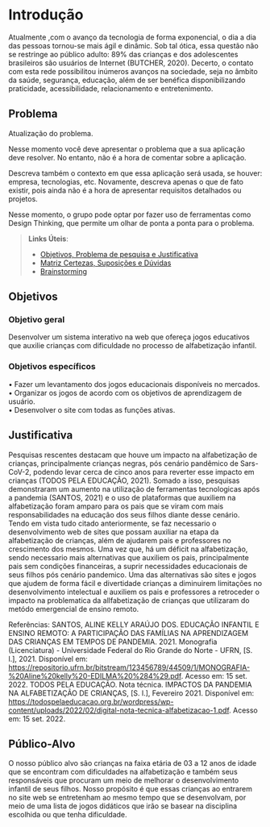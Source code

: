 # Introdução

Atualmente ,com o avanço da tecnologia de forma exponencial, o dia a dia das pessoas tornou-se mais ágil e dinâmic. Sob tal ótica, essa questão não se restringe ao público adulto: 89% das crianças e dos adolescentes brasileiros são usuários de Internet (BUTCHER, 2020). Decerto, o contato com esta rede possibilitou inúmeros avanços na sociedade, seja no âmbito da saúde, segurança, educação, além de ser benéfica disponibilizando praticidade, acessibilidade, relacionamento e entretenimento. 


## Problema 

Atualização do problema.

Nesse momento você deve apresentar o problema que a sua aplicação deve  resolver. No entanto, não é a hora de comentar sobre a aplicação.

Descreva também o contexto em que essa aplicação será usada, se  houver: empresa, tecnologias, etc. Novamente, descreva apenas o que de  fato existir, pois ainda não é a hora de apresentar requisitos  detalhados ou projetos.

Nesse momento, o grupo pode optar por fazer uso  de ferramentas como Design Thinking, que permite um olhar de ponta a ponta para o problema.

> **Links Úteis**:
> - [Objetivos, Problema de pesquisa e Justificativa](https://medium.com/@versioparole/objetivos-problema-de-pesquisa-e-justificativa-c98c8233b9c3)
> - [Matriz Certezas, Suposições e Dúvidas](https://medium.com/educa%C3%A7%C3%A3o-fora-da-caixa/matriz-certezas-suposi%C3%A7%C3%B5es-e-d%C3%BAvidas-fa2263633655)
> - [Brainstorming](https://www.euax.com.br/2018/09/brainstorming/)

## Objetivos

### Objetivo geral
Desenvolver um sistema interativo na web que ofereça jogos educativos que auxilie crianças com dificuldade no processo de alfabetização infantil. 

### Objetivos específicos
• Fazer um levantamento dos jogos educacionais disponíveis no mercados. <br>
• Organizar os jogos de acordo com os objetivos de aprendizagem de usuário.<br>
• Desenvolver o site com todas as funções ativas. <br>
 


## Justificativa

Pesquisas rescentes destacam que houve um impacto na alfabetização de crianças, principalmente crianças negras, pós cenário pandêmico de Sars-CoV-2, podendo levar cerca de cinco anos para reverter esse impacto em crianças (TODOS PELA EDUCAÇÃO, 2021). Somado a isso, pesquisas demonstraram um aumento na utilização de ferramentas tecnologicas após a pandemia (SANTOS, 2021) e o uso de plataformas que auxiliem na alfabetização foram amparo para os pais que se viram com mais responsabilidades na educação dos seus filhos diante desse cenário. Tendo em vista tudo citado anteriormente, se faz necessario o desenvolvimento web de sites que possam auxiliar na etapa da alfabetização de crianças, além de ajudarem pais e professores no crescimento dos mesmos. Uma vez que, há um déficit na alfabetização, sendo necessario mais alternativas que auxiliem os pais, principalmente pais sem condições financeiras, a suprir necessidades educacionais de seus filhos pós cenário pandemico. Uma das alternativas são sites e jogos que ajudem de forma fácil e divertidade crianças a diminuirem limitações no desenvolvimento intelectual e auxiliem os pais e professores a retroceder o impacto na problematica da allfabetização de crianças que utilizaram do metódo emergencial de ensino remoto.

Referências:
SANTOS, ALINE KELLY ARAÚJO DOS. EDUCAÇÃO INFANTIL E ENSINO REMOTO: A PARTICIPAÇÃO DAS FAMÍLIAS NA APRENDIZAGEM DAS CRIANÇAS EM TEMPOS DE PANDEMIA. 2021. Monografia (Licenciatura) - Universidade Federal do Rio Grande do Norte - UFRN, [S. l.], 2021. Disponível em: https://repositorio.ufrn.br/bitstream/123456789/44509/1/MONOGRAFIA-%20Aline%20kelly%20-EDILMA%20%284%29.pdf. Acesso em: 15 set. 2022.
TODOS PELA EDUCAÇÃO. Nota técnica. IMPACTOS DA PANDEMIA NA ALFABETIZAÇÃO DE CRIANÇAS, [S. l.], Fevereiro 2021. Disponível em: https://todospelaeducacao.org.br/wordpress/wp-content/uploads/2022/02/digital-nota-tecnica-alfabetizacao-1.pdf. Acesso em: 15 set. 2022.


## Público-Alvo

O nosso  público alvo são crianças na faixa etária de 03 a 12 anos de idade que se encontram com dificuldades na alfabetização e também seus responsáveis que procuram um meio de melhorar o desenvolvimento infantil de seus filhos. Nosso propósito é que essas crianças ao entrarem no site web se entretenham ao mesmo tempo que se desenvolvam, por meio de uma lista de jogos didáticos que irão se basear na disciplina escolhida ou que tenha dificuldade.
